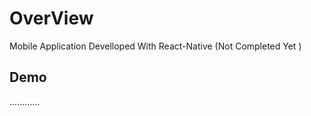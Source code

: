 # OverView 
Mobile Application Develloped With React-Native (Not Completed Yet )

## Demo

............
